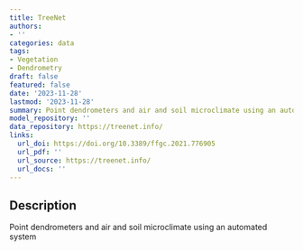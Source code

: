 ```yaml
---
title: TreeNet
authors:
- ''
categories: data
tags:
- Vegetation
- Dendrometry
draft: false
featured: false
date: '2023-11-28'
lastmod: '2023-11-28'
summary: Point dendrometers and air and soil microclimate using an automated system
model_repository: ''
data_repository: https://treenet.info/
links:
  url_doi: https://doi.org/10.3389/ffgc.2021.776905
  url_pdf: ''
  url_source: https://treenet.info/
  url_docs: ''
---
```


## Description

Point dendrometers and air and soil microclimate using an automated system

